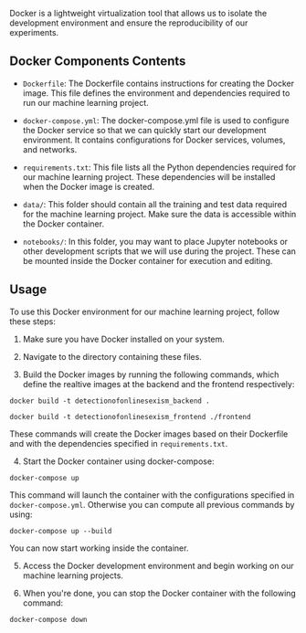 Docker is a lightweight virtualization tool that allows us to isolate the development environment and ensure the reproducibility of our experiments.

## Docker Components Contents

- `Dockerfile`: The Dockerfile contains instructions for creating the Docker image. This file defines the environment and dependencies required to run our machine learning project.

- `docker-compose.yml`: The docker-compose.yml file is used to configure the Docker service so that we can quickly start our development environment. It contains configurations for Docker services, volumes, and networks.

- `requirements.txt`: This file lists all the Python dependencies required for our machine learning project. These dependencies will be installed when the Docker image is created.

- `data/`: This folder should contain all the training and test data required for the machine learning project. Make sure the data is accessible within the Docker container.

- `notebooks/`: In this folder, you may want to place Jupyter notebooks or other development scripts that we will use during the project. These can be mounted inside the Docker container for execution and editing.

## Usage

To use this Docker environment for our machine learning project, follow these steps:

1. Make sure you have Docker installed on your system.

2. Navigate to the directory containing these files.

3. Build the Docker images by running the following commands, which define the realtive images at the backend and the frontend respectively:

```
docker build -t detectionofonlinesexism_backend .
```
```
docker build -t detectionofonlinesexism_frontend ./frontend
```

These commands will create the Docker images based on their Dockerfile and with the dependencies specified in `requirements.txt`.

4. Start the Docker container using docker-compose:
```
docker-compose up
```

This command will launch the container with the configurations specified in `docker-compose.yml`. Otherwise you can compute all previous commands by using:
```
docker-compose up --build  
```

You can now start working inside the container.

5. Access the Docker development environment and begin working on our machine learning projects.

6. When you're done, you can stop the Docker container with the following command:

```
docker-compose down
```

